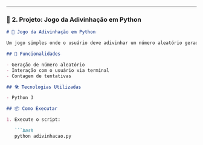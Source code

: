 
---

### 📄 **2. Projeto: Jogo da Adivinhação em Python**

```markdown
# 🎯 Jogo da Adivinhação em Python

Um jogo simples onde o usuário deve adivinhar um número aleatório gerado pelo computador.

## 🚀 Funcionalidades

- Geração de número aleatório
- Interação com o usuário via terminal
- Contagem de tentativas

## 🛠️ Tecnologias Utilizadas

- Python 3

## 📦 Como Executar

1. Execute o script:

   ```bash
   python adivinhacao.py


